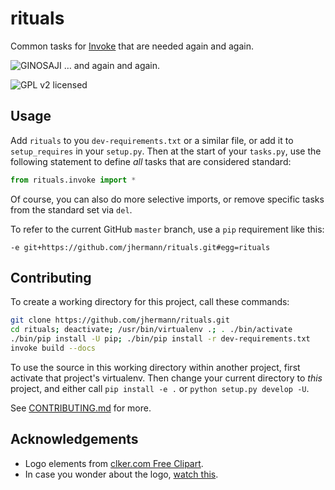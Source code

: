 # rituals

Common tasks for [Invoke](http://www.pyinvoke.org/) that are needed again and again.

![GINOSAJI](https://raw.githubusercontent.com/jhermann/rituals/master/static/img/symbol-200.png) … and again and again.

![GPL v2 licensed](http://img.shields.io/badge/license-GPL_v2-red.svg)


## Usage

Add `rituals` to you `dev-requirements.txt` or a similar file,
or add it to `setup_requires` in your `setup.py`.
Then at the start of your `tasks.py`, use the following statement to define _all_ tasks that are considered standard:

```py
from rituals.invoke import *
```

Of course, you can also do more selective imports, or remove specific tasks from the standard set via `del`.

To refer to the current GitHub ``master`` branch, use a ``pip`` requirement like this:

```
-e git+https://github.com/jhermann/rituals.git#egg=rituals
```


## Contributing

To create a working directory for this project, call these commands:

```sh
git clone https://github.com/jhermann/rituals.git
cd rituals; deactivate; /usr/bin/virtualenv .; . ./bin/activate
./bin/pip install -U pip; ./bin/pip install -r dev-requirements.txt
invoke build --docs
```

To use the source in this working directory within another project,
first activate that project's virtualenv.
Then change your current directory to _this_ project,
and either call ``pip install -e .`` or ``python setup.py develop -U``.

See [CONTRIBUTING.md](https://github.com/jhermann/rituals/blob/master/CONTRIBUTING.md) for more.


## Acknowledgements

* Logo elements from [clker.com Free Clipart](http://www.clker.com/).
* In case you wonder about the logo, [watch this](http://youtu.be/9VDvgL58h_Y).
